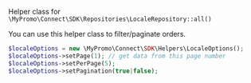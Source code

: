 Helper class for `\MyPromo\Connect\SDK\Repositories\LocaleRepository::all()`

You can use this helper class to filter/paginate orders.

```php
$localeOptions = new \MyPromo\Connect\SDK\Helpers\LocaleOptions();
$localeOptions->setPage(1); // get data from this page number
$localeOptions->setPerPage(5);
$localeOptions->setPagination(true|false);
```
